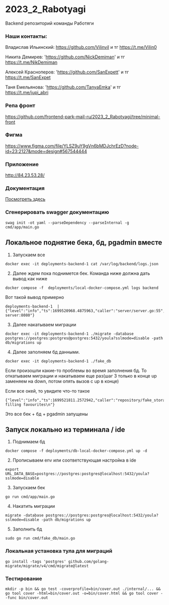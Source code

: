 # 2023_2_Rabotyagi
Backend репозиторий команды Работяги

### Наши контакты:

Владислав Ильинский: https://github.com/Vilinvil и тг https://t.me/Vilin0

Никита Демирев: 'https://github.com/NickDemiman' и тг https://t.me/NikDemiman

Алексей Красноперов: 'https://github.com/SanExpett' и тг https://t.me/SanExpet

Таня Емельянова: 'https://github.com/TanyaEmka' и тг https://t.me/jupi_abri

### Репа фронт
https://github.com/frontend-park-mail-ru/2023_2_Rabotyagi/tree/minimal-front

### Фигма
https://www.figma.com/file/YLSZ9uY9gVn6bMDJchrEzD?node-id=23:2127&mode=design#567544444

### Приложение
http://84.23.53.28/

### Документация
[Посмотреть здесь](docs/swagger.yaml)

### Сгенерировать swagger документацию

```shell
swag init -ot yaml --parseDependency --parseInternal -g cmd/app/main.go
```

## Локальное поднятие бека, бд, pgadmin вместе
1. Запускаем  все
```shell
docker exec -it deployments-backend-1 cat /var/log/backend/logs.json
```
2. Далее ждем пока поднимется бек. Команда ниже должна дать вывод как ниже 
```shell
docker compose -f  deployments/local-docker-compose.yml logs backend
```
Вот такой вывод примерно
```
deployments-backend-1  | {"level":"info","ts":1699520968.4875963,"caller":"server/server.go:55","msg":"Start server:8080"}
```
3. Далее накатываем миграции
```shell
docker exec -it deployments-backend-1 ./migrate -database postgres://postgres:postgres@postgres:5432/youla?sslmode=disable -path db/migrations up
```
4. Далее заполняем бд данными.
```shell
docker exec -it deployments-backend-1 ./fake_db
```
Если произошли какие-то проблемы во время заполнения бд. То откатываем миграции и накатываем еще раз(шаг 3 только в конце up заменяем на down, потом опять вызов с up в конце)

Если все окей, то увидите что-то такое
```
{"level":"info","ts":1699521811.2572942,"caller":"repository/fake_storage.go:305","msg":"end filling favourites\n"}
```
Это все бек + бд + pgadmin запущены
## Запуск локально из терминала / ide

1. Поднимаем бд
```shell
docker compose -f deployments/db-local-docker-compose.yml up -d
```
2. Прописываем env или соответствующая настройка в ide
```shell
export URL_DATA_BASE=postgres://postgres:postgres@localhost:5432/youla?sslmode=disable
```
3. Запускаем бек
```shell 
go run cmd/app/main.go
```
4. Накатить миграции
```shell
migrate -database postgres://postgres:postgres@localhost:5432/youla?sslmode=disable -path db/migrations up
```
5. Заполнить бд
```shell
sudo go run cmd/fake_db/main.go
```

### Локальная установка тула для миграций
```shell
go install -tags 'postgres' github.com/golang-migrate/migrate/v4/cmd/migrate@latest
```

### Тестирование 

```shell
mkdir -p bin && go test -coverprofile=bin/cover.out ./internal/... && go tool cover -html=bin/cover.out -o=bin/cover.html && go tool cover --func bin/cover.out
```
